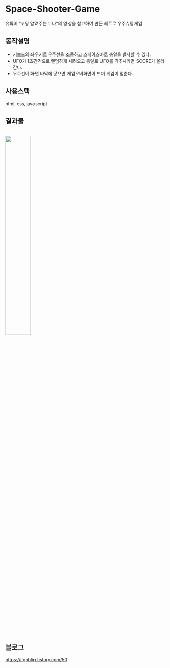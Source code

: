 # Space-Shooter-Game

유튜버 "코딩 알려주는 누나"의 영상을 참고하여 만든 레트로 우주슈팅게임

## 동작설명

* 키보드의 좌우키로 우주선을 조종하고 스페이스바로 총알을 발사할 수 있다.
* UFO가 1초간격으로 랜덤하게 내려오고 총알로 UFO를 격추시키면 SCORE가 올라간다.
* 우주선이 화면 바닥에 닿으면 게임오버화면이 뜨며 게임이 멈춘다.

## 사용스택

html, css, javascript

## 결과물

<br>
<img width="40%" src="https://user-images.githubusercontent.com/120698922/223127007-922d8ed7-882f-4a1b-94c3-ab9431095be7.gif"/>
<br>

## 블로그

https://itgoblin.tistory.com/50


